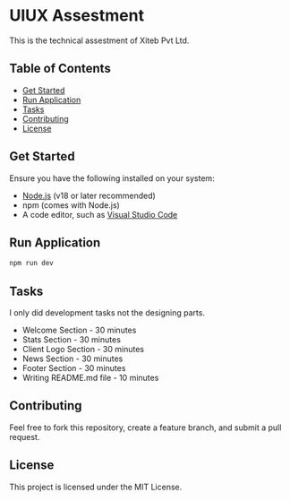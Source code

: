 # UIUX Assestment

This is the technical assestment of Xiteb Pvt Ltd.

## Table of Contents
 
- [Get Started](#get-started)
- [Run Application](#run-application)
- [Tasks](#tasks)
- [Contributing](#contributing)
- [License](#license)

## Get Started

Ensure you have the following installed on your system:

- [Node.js](https://nodejs.org/) (v18 or later recommended)
- npm (comes with Node.js)
- A code editor, such as [Visual Studio Code](https://code.visualstudio.com/)

## Run Application

```bash
npm run dev
```

## Tasks

I only did development tasks not the designing parts.

- Welcome Section - 30 minutes
- Stats Section - 30 minutes
- Client Logo Section - 30 minutes
- News Section - 30 minutes
- Footer Section - 30 minutes
- Writing README.md file - 10 minutes

## Contributing

Feel free to fork this repository, create a feature branch, and submit a pull request.

## License

This project is licensed under the MIT License.